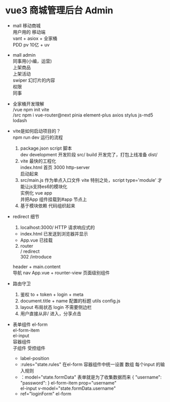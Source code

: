 # vue3 商城管理后台 Admin

- mall 移动商城  
  用户用的 移动端  
  vant + asiox + 全家桶  
  PDD pv 10亿 + uv  

- mall admin  
  同事用(小编，运营)  
  上架商品  
  上架活动  
  swiper 幻灯片的内容  
  权限  
  同事  

- 全家桶开发理解  
  /vue npm init vite  
  /src npm i vue-router@next pinia element-plus axios stylus js-md5 lodash  

- vite是如何启动项目的？  
  npm run dev 运行的流程   
  1. package.json script 脚本  
    dev development 开发阶段 src/
    build 开发完了，打包上线准备 dist/
  2. vite 最快的工程化  
    index.html 首页 3000 http-server  
    启动起来  
  3. src/main.js 作为单点入口文件 
    vite 特别之处，script type='module' 才能让js支持es6的模块化   
    实例化 vue app  
    并把App 组件挂载到#app 节点上  
  4. 基于模块依赖 代码组织起来  

- redirect 细节  
  1. localhost:3000/
    HTTP 请求响应式的  
    - index.html 已发送到浏览器并显示   
    - App.vue 已挂载  
  2. router  
    / redirect  
    302 /introduce

  header + main.content   
  导航 nav App.vue + rounter-view 页面级别组件  

- 路由守卫
  1. 鉴权 
    to + token + login + meta
  2. document.title + name 配置的标题 utils config.js
  3. layout 布局状态 login 不需要侧边栏
  4. 用户直接从非/ 进入，分享点击

- 表单组件
    el-form  
    el-form-item  
    el-input  
    容器组件  
    子组件  受控组件  
    - label-position  
    - :rules="state.rules" 在el-form 容器组件中统一设置
      数组 每个input 的输入规则  
    - ：model="state.formData" 表单就是为了收集数据而来
      {
        "username":
        "password":
      }
      el-form-item prop="username"  
        el-input  v-model="state.formData.username"  
    - ref="loginForm"
      el-form
